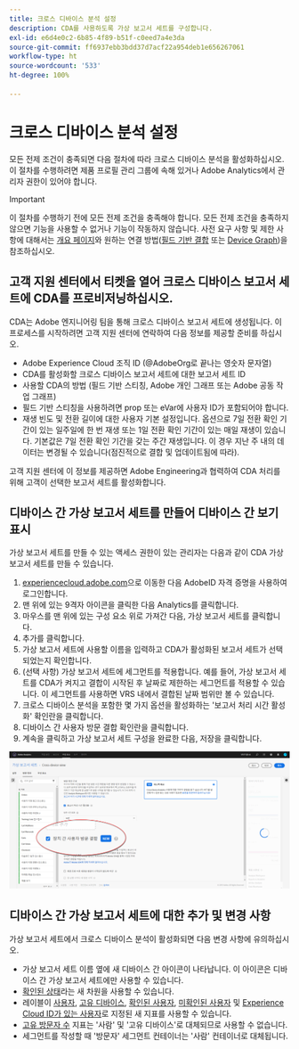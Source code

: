 ```yaml
---
title: 크로스 디바이스 분석 설정
description: CDA를 사용하도록 가상 보고서 세트를 구성합니다.
exl-id: e6d4e0c2-6b85-4f89-b51f-c0eed7a4e3da
source-git-commit: ff6937ebb3bdd37d7acf22a954deb1e656267061
workflow-type: ht
source-wordcount: '533'
ht-degree: 100%

---
```


# 크로스 디바이스 분석 설정

모든 전제 조건이 충족되면 다음 절차에 따라 크로스 디바이스 분석을 활성화하십시오. 이 절차를 수행하려면 제품 프로필 관리 그룹에 속해 있거나 Adobe Analytics에서 관리자 권한이 있어야 합니다.

>[!IMPORTANT]
>
>이 절차를 수행하기 전에 모든 전제 조건을 충족해야 합니다. 모든 전제 조건을 충족하지 않으면 기능을 사용할 수 없거나 기능이 작동하지 않습니다. 사전 요구 사항 및 제한 사항에 대해서는 [개요 페이지](overview.md)와 원하는 연결 방법([필드 기반 결합](field-based-stitching.md) 또는 [Device Graph](device-graph.md))을 참조하십시오.

## 고객 지원 센터에서 티켓을 열어 크로스 디바이스 보고서 세트에 CDA를 프로비저닝하십시오.

CDA는 Adobe 엔지니어링 팀을 통해 크로스 디바이스 보고서 세트에 생성됩니다. 이 프로세스를 시작하려면 고객 지원 센터에 연락하여 다음 정보를 제공할 준비를 하십시오.

* Adobe Experience Cloud 조직 ID (@AdobeOrg로 끝나는 영숫자 문자열)
* CDA를 활성화할 크로스 디바이스 보고서 세트에 대한 보고서 세트 ID
* 사용할 CDA의 방법 (필드 기반 스티칭, Adobe 개인 그래프 또는 Adobe 공동 작업 그래프)
* 필드 기반 스티칭을 사용하려면 prop 또는 eVar에 사용자 ID가 포함되어야 합니다.
* 재생 빈도 및 전환 길이에 대한 사용자 기본 설정입니다. 옵션으로 7일 전환 확인 기간이 있는 일주일에 한 번 재생 또는 1일 전환 확인 기간이 있는 매일 재생이 있습니다.
기본값은 7일 전환 확인 기간을 갖는 주간 재생입니다. 이 경우 지난 주 내의 데이터는 변경될 수 있습니다(점진적으로 결합 및 업데이트됨에 따라).

고객 지원 센터에 이 정보를 제공하면 Adobe Engineering과 협력하여 CDA 처리를 위해 고객이 선택한 보고서 세트를 활성화합니다.

## 디바이스 간 가상 보고서 세트를 만들어 디바이스 간 보기 표시

가상 보고서 세트를 만들 수 있는 액세스 권한이 있는 관리자는 다음과 같이 CDA 가상 보고서 세트를 만들 수 있습니다.

1. [experiencecloud.adobe.com](https://experiencecloud.adobe.com)으로 이동한 다음 AdobeID 자격 증명을 사용하여 로그인합니다.
2. 맨 위에 있는 9격자 아이콘을 클릭한 다음 Analytics를 클릭합니다.
3. 마우스를 맨 위에 있는 구성 요소 위로 가져간 다음, 가상 보고서 세트를 클릭합니다.
4. 추가를 클릭합니다.
5. 가상 보고서 세트에 사용할 이름을 입력하고 CDA가 활성화된 보고서 세트가 선택되었는지 확인합니다.
6. (선택 사항) 가상 보고서 세트에 세그먼트를 적용합니다. 예를 들어, 가상 보고서 세트를 CDA가 켜지고 결합이 시작된 후 날짜로 제한하는 세그먼트를 적용할 수 있습니다. 이 세그먼트를 사용하면 VRS 내에서 결합된 날짜 범위만 볼 수 있습니다.
7. 크로스 디바이스 분석을 포함한 몇 가지 옵션을 활성화하는 &#39;보고서 처리 시간 활성화&#39; 확인란을 클릭합니다.
8. 디바이스 간 사용자 방문 결합 확인란을 클릭합니다.
9. 계속을 클릭하고 가상 보고서 세트 구성을 완료한 다음, 저장을 클릭합니다.

![CDA 확인란](assets/cda-checkbox.png)

## 디바이스 간 가상 보고서 세트에 대한 추가 및 변경 사항

가상 보고서 세트에서 크로스 디바이스 분석이 활성화되면 다음 변경 사항에 유의하십시오.

* 가상 보고서 세트 이름 옆에 새 디바이스 간 아이콘이 나타납니다. 이 아이콘은 디바이스 간 가상 보고서 세트에만 사용할 수 있습니다.
* [확인된 상태](../dimensions/identified-state.md)라는 새 차원을 사용할 수 있습니다.
* 레이블이 [사용자](../metrics/people.md), [고유 디바이스](../metrics/unique-devices.md), [확인된 사용자](../metrics/identified-people.md), [미확인된 사용자](../metrics/unidentified-people.md) 및 [Experience Cloud ID가 있는 사용자](../metrics/people-with-exp-cloud-id.md)로 지정된 새 지표를 사용할 수 있습니다.
* [고유 방문자 수](../metrics/unique-visitors.md) 지표는 &#39;사람&#39; 및 &#39;고유 디바이스&#39;로 대체되므로 사용할 수 없습니다.
* 세그먼트를 작성할 때 &#39;방문자&#39; 세그먼트 컨테이너는 &#39;사람&#39; 컨테이너로 대체됩니다.
